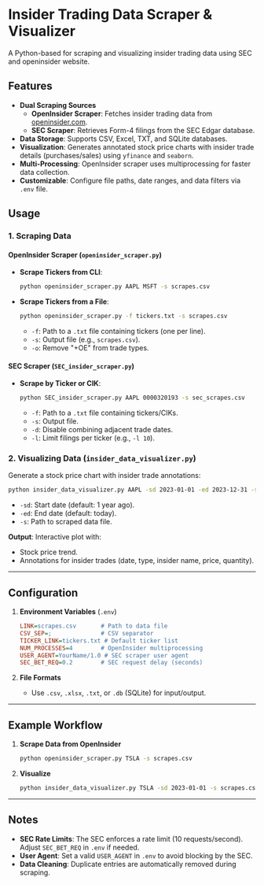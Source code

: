 # Insider Trading Data Scraper & Visualizer

A Python-based for scraping and visualizing insider trading data using SEC and openinsider website.

## Features

- **Dual Scraping Sources**
  - **OpenInsider Scraper**: Fetches insider trading data from [openinsider.com](http://openinsider.com/).
  - **SEC Scraper**: Retrieves Form-4 filings from the SEC Edgar database.
- **Data Storage**: Supports CSV, Excel, TXT, and SQLite databases.
- **Visualization**: Generates annotated stock price charts with insider trade details (purchases/sales) using `yfinance` and `seaborn`.
- **Multi-Processing**: OpenInsider scraper uses multiprocessing for faster data collection.
- **Customizable**: Configure file paths, date ranges, and data filters via `.env` file.

## Usage

### 1. Scraping Data

#### **OpenInsider Scraper** (`openinsider_scraper.py`)
- **Scrape Tickers from CLI**:
  ```bash
  python openinsider_scraper.py AAPL MSFT -s scrapes.csv
  ```
- **Scrape Tickers from a File**:
  ```bash
  python openinsider_scraper.py -f tickers.txt -s scrapes.csv
  ```
  - `-f`: Path to a `.txt` file containing tickers (one per line).
  - `-s`: Output file (e.g., `scrapes.csv`).
  - `-o`: Remove "+OE" from trade types.

#### **SEC Scraper** (`SEC_insider_scraper.py`)
- **Scrape by Ticker or CIK**:
  ```bash
  python SEC_insider_scraper.py AAPL 0000320193 -s sec_scrapes.csv
  ```
  - `-f`: Path to a `.txt` file containing tickers/CIKs.
  - `-s`: Output file.
  - `-d`: Disable combining adjacent trade dates.
  - `-l`: Limit filings per ticker (e.g., `-l 10`).

### 2. Visualizing Data (`insider_data_visualizer.py`)
Generate a stock price chart with insider trade annotations:
```bash
python insider_data_visualizer.py AAPL -sd 2023-01-01 -ed 2023-12-31 -s scrapes.csv
```
- `-sd`: Start date (default: 1 year ago).
- `-ed`: End date (default: today).
- `-s`: Path to scraped data file.

**Output**: Interactive plot with:
- Stock price trend.
- Annotations for insider trades (date, type, insider name, price, quantity).

---

## Configuration

1. **Environment Variables** (`.env`)
   ```ini
   LINK=scrapes.csv       # Path to data file
   CSV_SEP=;              # CSV separator
   TICKER_LINK=tickers.txt # Default ticker list
   NUM_PROCESSES=4        # OpenInsider multiprocessing
   USER_AGENT=YourName/1.0 # SEC scraper user agent
   SEC_BET_REQ=0.2        # SEC request delay (seconds)
   ```

2. **File Formats**
   - Use `.csv`, `.xlsx`, `.txt`, or `.db` (SQLite) for input/output.

---

## Example Workflow

1. **Scrape Data from OpenInsider**
   ```bash
   python openinsider_scraper.py TSLA -s scrapes.csv
   ```

2. **Visualize**
   ```bash
   python insider_data_visualizer.py TSLA -sd 2023-01-01 -s scrapes.csv
   ```

---

## Notes

- **SEC Rate Limits**: The SEC enforces a rate limit (10 requests/second). Adjust `SEC_BET_REQ` in `.env` if needed.
- **User Agent**: Set a valid `USER_AGENT` in `.env` to avoid blocking by the SEC.
- **Data Cleaning**: Duplicate entries are automatically removed during scraping.


